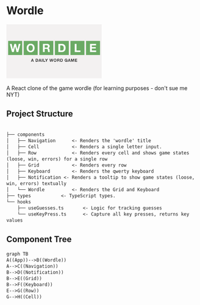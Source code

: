 # Wordle

[<img src="public/wordle.png" width="250"/>](public/wordle.png)

A React clone of the game wordle (for learning purposes - don't sue me NYT)


## Project Structure

```

├── components
│   ├── Navigation 		<- Renders the 'wordle' title
│   ├── Cell			<- Renders a single letter input.
│   ├── Row 			<- Renders every cell and shows game states (loose, win, errors) for a single row
│   ├── Grid			<- Renders every row
│   ├── Keyboard 		<- Renders the qwerty keyboard
│   ├── Notification <- Renders a tooltip to show game states (loose, win, errors) textually
│   └── Wordle 			<- Renders the Grid and Keyboard
├── types 			<- TypeScript types.
└── hooks
    ├── useGuesses.ts 		<- Logic for tracking guesses
    └── useKeyPress.ts 		<- Capture all key presses, returns key values
```

## Component Tree

```mermaid
graph TB
A((App))-->B((Wordle))
A-->C((Navigation))
B-->D((Notification))
B-->E((Grid))
B-->F((Keyboard))
E-->G((Row))
G-->H((Cell))
```
